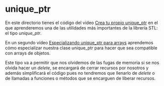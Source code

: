 # unique_ptr

En este directorio tienes el código del vídeo [Crea tu propio unique_ptr](https://youtu.be/-fygalS1ZVg) en el que aprenderemos una de las utilidades más importantes de la librería STL: el tipo _unique\_ptr_. 

En un segundo vídeo [Especializando unique_ptr para arrays](https://youtu.be/fzAG9GB3WCo) aprendemos cómo especializar nuestra clase unique_ptr para hacer que sea compatible con arrays de objetos.

Este tipo va a permitir que nos olvidemos de las fugas de memoria si se nos olvida hacer un _delete_, se encargará de cerrar recursos por nosotros y además simplificará el código pues no tendremos que llenarlo de _delete_ o de llamadas a funciones o métodos que se encarguen de liberar recursos.
